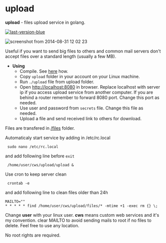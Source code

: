 upload
======

**upload** - files upload service in golang.

[![last-version-blue](https://cloud.githubusercontent.com/assets/6298396/5602522/8967405e-935b-11e4-8777-de3623ed6ad7.png)](https://github.com/geosoft1/upload/archive/master.zip)

![screenshot from 2014-08-31 12 02 23](https://cloud.githubusercontent.com/assets/6298396/4101485/cfd8bb74-30ed-11e4-8061-75ac3df336a1.png)

Useful if you want to send big files to others and common mail servers don't accept
files over a standard length (usually a few MB).

* **Using**
    * Compile. See [here](https://github.com/geosoft1/tools) how.
    * Copy `` upload `` folder in your account on your Linux machine.
    * Run  `` ./upload `` file from upload folder.
    * Open [http://localhost:8080](http://localhost:8080) in browser. Replace localhost with server ip if you access upload service from another computer. If you are behind a router remember to forward 8080 port. Change this port as needed.
    * Use user and password from `` secrets `` file. Change this file as needed.	
    * Upload a file and send received link to others for download.

Files are transfered in [/files](http://localhost:8080/files) folder.

Automaticaly start service by adding in /etc/rc.local

     sudo nano /etc/rc.local
	
and add following line before `` exit ``

     /home/user/cws/upload/upload &

Use cron to keep server clean

     crontab -e

and add following line to clean files older than 24h

    MAILTO=""
    * * * * * find /home/user/cws/upload/files/* -mtime +1 -exec rm {} \;

Change **user** with your linux user. **cws** means custom web services and it's my convention. clear MAILTO to avoid sending mails to root if no files to delete.
Feel free to use any location.

No root rights are required.
